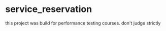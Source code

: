 # service_reservation
this project was build for performance testing courses.  don't judge strictly

